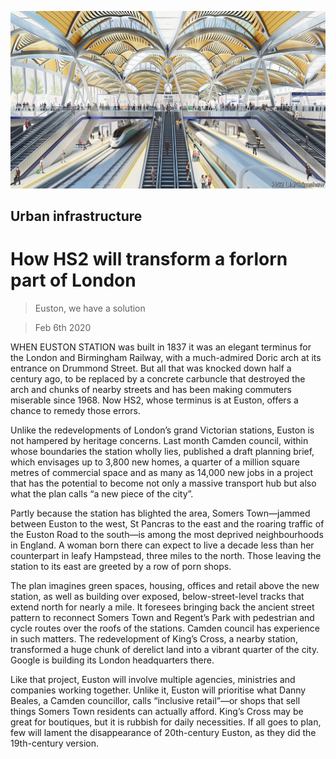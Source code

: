 ![](./images/20200208_BRP002_0.jpg)

## Urban infrastructure

# How HS2 will transform a forlorn part of London

> Euston, we have a solution

> Feb 6th 2020

WHEN EUSTON STATION was built in 1837 it was an elegant terminus for the London and Birmingham Railway, with a much-admired Doric arch at its entrance on Drummond Street. But all that was knocked down half a century ago, to be replaced by a concrete carbuncle that destroyed the arch and chunks of nearby streets and has been making commuters miserable since 1968. Now HS2, whose terminus is at Euston, offers a chance to remedy those errors.

Unlike the redevelopments of London’s grand Victorian stations, Euston is not hampered by heritage concerns. Last month Camden council, within whose boundaries the station wholly lies, published a draft planning brief, which envisages up to 3,800 new homes, a quarter of a million square metres of commercial space and as many as 14,000 new jobs in a project that has the potential to become not only a massive transport hub but also what the plan calls “a new piece of the city”.

Partly because the station has blighted the area, Somers Town—jammed between Euston to the west, St Pancras to the east and the roaring traffic of the Euston Road to the south—is among the most deprived neighbourhoods in England. A woman born there can expect to live a decade less than her counterpart in leafy Hampstead, three miles to the north. Those leaving the station to its east are greeted by a row of porn shops.

The plan imagines green spaces, housing, offices and retail above the new station, as well as building over exposed, below-street-level tracks that extend north for nearly a mile. It foresees bringing back the ancient street pattern to reconnect Somers Town and Regent’s Park with pedestrian and cycle routes over the roofs of the stations. Camden council has experience in such matters. The redevelopment of King’s Cross, a nearby station, transformed a huge chunk of derelict land into a vibrant quarter of the city. Google is building its London headquarters there.

Like that project, Euston will involve multiple agencies, ministries and companies working together. Unlike it, Euston will prioritise what Danny Beales, a Camden councillor, calls “inclusive retail”—or shops that sell things Somers Town residents can actually afford. King’s Cross may be great for boutiques, but it is rubbish for daily necessities. If all goes to plan, few will lament the disappearance of 20th-century Euston, as they did the 19th-century version.